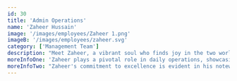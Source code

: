 ```yaml
---
id: 30
title: 'Admin Operations'
name: 'Zaheer Hussain'
image: '/images/employees/Zaheer 1.png'
imageB: '/images/employees/zaheer.svg'
category: ['Management Team']
description: "Meet Zaheer, a vibrant soul who finds joy in the two worlds – the tranquility of his organic garden and the exhilaration of car racing. His green thumb brings life to various plants, creating an oasis of nature at his fingertips. He has an organic garden to himself and loves eating vegetables from there.  When he's not cultivating the earth, you can catch him revving engines and navigating the twists and turns of the roads.  Zaheer's infectious jolliness adds a layer of vibrancy to his garden and the fast-paced world of car racing."
moreInfoOne: 'Zaheer plays a pivotal role in daily operations, showcasing proficiency in coordinating with HR and addressing hardware-related queries from employees. Notably, he successfully managed the operational transition when the office was officially relocated to its current location.'
moreInfoTwo: "Zaheer's commitment to excellence is evident in his noteworthy achievement at Prixite. His effective coordination has ensured the seamless functioning of operations, with no operational lag experienced by the company to date. Zaheer's dedication contributes significantly to maintaining the operational integrity of Prixite."
---
```

